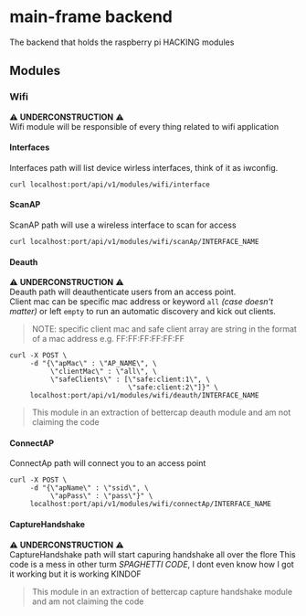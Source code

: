 # main-frame backend
The backend that holds the raspberry pi HACKING modules

## Modules

### Wifi
:warning: __UNDERCONSTRUCTION__ :warning:\
Wifi module will be responsible of every thing related to wifi application 

#### Interfaces
Interfaces path will list device wirless interfaces, think of it as iwconfig.

```console
curl localhost:port/api/v1/modules/wifi/interface
```

#### ScanAP
ScanAP path will use a wireless interface to scan for access 
```console
curl localhost:port/api/v1/modules/wifi/scanAp/INTERFACE_NAME
```

#### Deauth
:warning: __UNDERCONSTRUCTION__ :warning:\
Deauth path will deauthenticate users from an access point.\
Client mac can be specific mac address or keyword `all` *(case doesn't matter)* or left `empty` to run an automatic discovery and kick out clients.
>NOTE: specific client mac and safe client array are string in the format of a mac address e.g. FF:FF:FF:FF:FF:FF 

```console
curl -X POST \
     -d "{\"apMac\" : \"AP_NAME\", \
          \"clientMac\" : \"all\", \
          \"safeClients\" : [\"safe:client:1\", \
                             \"safe:client:2\"]}" \
     localhost:port/api/v1/modules/wifi/deauth/INTERFACE_NAME
```
>This module in an extraction of bettercap deauth module and am not claiming the code

#### ConnectAP
ConnectAp path will connect you to an access point
```console
curl -X POST \
     -d "{\"apName\" : \"ssid\", \
          \"apPass\" : \"pass\"}" \
     localhost:port/api/v1/modules/wifi/connectAp/INTERFACE_NAME
```

#### CaptureHandshake
:warning: __UNDERCONSTRUCTION__ :warning:\
CaptureHandshake path will start capuring handshake all over the flore
This code is a mess in other turm *SPAGHETTI CODE*, I dont even know how I got it working but it is working KINDOF
>This module in an extraction of bettercap capture handshake module and am not claiming the code
